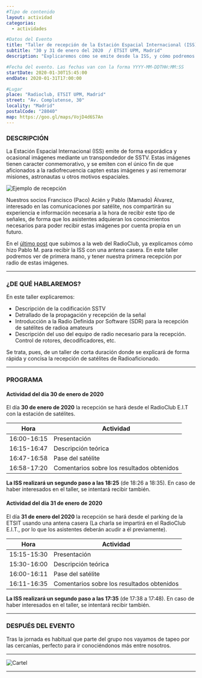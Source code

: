 ```yaml
---
#Tipo de contenido
layout: actividad
categorias:
  - actividades

#Datos del Evento
title: "Taller de recepción de la Estación Espacial Internacional (ISS) con SDR"
subtitle: "30 y 31 de enero del 2020  / ETSIT UPM, Madrid"
description: "Explicaremos cómo se emite desde la ISS, y cómo podremos recibir las imagenes usando una Radio Definida por Software (SDR)"   #Descripción para el correo electrónico

#Fecha del evento. Las fechas van con la forma YYYY-MM-DDTHH:MM:SS
startDate: 2020-01-30T15:45:00
endDate: 2020-01-31T17:00:00

#Lugar
place: "Radioclub, ETSIT UPM, Madrid"
street: "Av. Complutense, 30"
locality: "Madrid"
postalCode: "28040"
map: https://goo.gl/maps/VojD4d6S7An
---
```


### DESCRIPCIÓN

La Estación Espacial Internacional (ISS) emite de forma esporádica y ocasional imágenes mediante un transpondedor de SSTV. Estas imágenes tienen caracter conmemorativo, y se emiten con el único fin de que aficionados a la radiofrecuencia capten estas imágenes y así rememorar misiones, astronautas u otros motivos espaciales.

![Ejemplo de recepción](https://radio.clubs.etsit.upm.es/blog/2020-01-08/7.jpg)

Nuestros socios Francisco (Paco) Acién y Pablo (Mamado) Álvarez, interesado en las comunicaciones por satélite, nos compartirán su experiencia e información necesaria a la hora de recibir este tipo de señales, de forma que los asistentes adquieran los conocimientos necesarios para poder recibir estas imágenes por cuenta propia en un futuro.

En el [último post](https://radio.clubs.etsit.upm.es/blog/2020-01-08-recepcion-iss-sstv/) que subimos a la web del RadioClub, ya explicamos cómo hizo Pablo M. para recibir la ISS con una antena casera. En este taller podremos ver de primera mano, y tener nuestra primera recepción por radio de estas imágenes.

---

### ¿DE QUÉ HABLAREMOS?

En este taller explicaremos:
* Descripción de la codificación SSTV
* Detrallado de la propagación y recepción de la señal
* Introducción a la Radio Definida por Software (SDR) para la recepción de satélites de radioa amateurs
* Descripción del uso del equipo de radio necesario para la recepción. Control de rotores, decodificadores, etc.

Se trata, pues, de un taller de corta duración donde se explicará de forma rápida y concisa la recepción de satélites de Radioaficionado.

---

### PROGRAMA

#### Actividad del día 30 de enero de 2020

El día **30 de enero de 2020** la recepción se hará desde el RadioClub E.I.T con la estación de satélites.

| Hora | Actividad |
|---|---|
| 16:00-16:15   | Presentación  |
| 16:15-16:47   | Descripción teórica |
| 16:47-16:58   | Pase del satélite |
| 16:58-17:20   | Comentarios sobre los resultados obtenidos |

**La ISS realizará un segundo paso a las 18:25** (de 18:26 a 18:35). En caso de haber interesados en el taller, se intentará recibir también.


#### Actividad del día 31 de enero de 2020

El día **31 de enero del 2020** la recepción se hará desde el parking de la ETSIT usando una antena casera (La charla se impartirá en el RadioClub E.I.T., por lo que los asistentes deberán acudir a él previamente).

| Hora | Actividad |
|---|---|
| 15:15-15:30   | Presentación  |
| 15:30-16:00   | Descripción teórica |
| 16:00-16:11   | Pase del satélite |
| 16:11-16:35   | Comentarios sobre los resultados obtenidos |


__La ISS realizará un segundo paso a las 17:35__ (de 17:38 a 17:48). En caso de haber interesados en el taller, se intentará recibir también.



---

### DESPUÉS DEL EVENTO

Tras la jornada es habitual que parte del grupo nos vayamos de tapeo por las cercanías, perfecto para ir conociéndonos más entre nosotros.

---

![Cartel](/activities/2020-01-30/Cartel.png)

---
